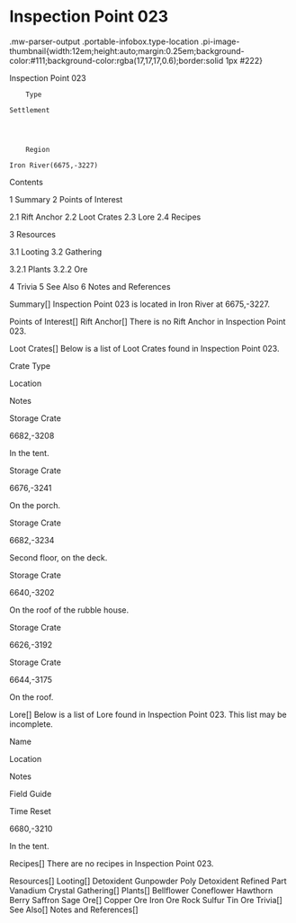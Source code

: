 # Inspection Point 023

.mw-parser-output .portable-infobox.type-location .pi-image-thumbnail{width:12em;height:auto;margin:0.25em;background-color:#111;background-color:rgba(17,17,17,0.6);border:solid 1px #222}

Inspection Point 023

	

	
		Type
	
	Settlement



	
		Region
	
	Iron River(6675,-3227)




Contents

1 Summary
2 Points of Interest

2.1 Rift Anchor
2.2 Loot Crates
2.3 Lore
2.4 Recipes


3 Resources

3.1 Looting
3.2 Gathering

3.2.1 Plants
3.2.2 Ore




4 Trivia
5 See Also
6 Notes and References



Summary[]
Inspection Point 023 is located in Iron River at 6675,-3227.

Points of Interest[]
Rift Anchor[]
There is no Rift Anchor in Inspection Point 023.

Loot Crates[]
Below is a list of Loot Crates found in Inspection Point 023.



Crate Type

Location

Notes


Storage Crate

6682,-3208

In the tent.


Storage Crate

6676,-3241

On the porch.


Storage Crate

6682,-3234

Second floor, on the deck.


Storage Crate

6640,-3202

On the roof of the rubble house.


Storage Crate

6626,-3192




Storage Crate

6644,-3175

On the roof.


Lore[]
Below is a list of Lore found in Inspection Point 023. This list may be incomplete.



Name

Location

Notes

Field Guide


Time Reset

6680,-3210

In the tent.




Recipes[]
There are no recipes in Inspection Point 023.

Resources[]
Looting[]
Detoxident
Gunpowder
Poly Detoxident
Refined Part
Vanadium Crystal
Gathering[]
Plants[]
Bellflower
Coneflower
Hawthorn Berry
Saffron
Sage
Ore[]
Copper Ore
Iron Ore
Rock
Sulfur
Tin Ore
Trivia[]
See Also[]
Notes and References[]
